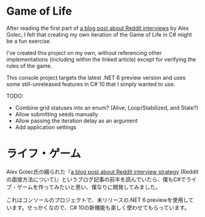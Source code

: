 # Game of Life

After reading the first part of [a blog post about Reddit interviews](https://alexgolec.dev/reddit-interview-problems-the-game-of-life/) by Alex Golec, I felt that creating my own iteration of the Game of Life in C# might be a fun exercise.

I've created this project on my own, without referencing other implementations (including within the linked article) except for verifying the rules of the game.

This console project targets the latest .NET 6 preview version and uses some still-unreleased features in C# 10 that I simply wanted to use.

TODO:
- Combine grid statuses into an enum? (Alive, Loop/Stabilized, and Stale?)
- Allow submitting seeds manually
- Allow passing the iteration delay as an argument
- Add application settings

# ライフ・ゲーム

Alex Golec氏の綴られた『[a blog post about Reddit interview strategy](https://alexgolec.dev/reddit-interview-problems-the-game-of-life/) (Redditの面接方法について)』というブログ記事の前半を読んでいたら、僕もC#でライブ・ゲームを作ってみたいと思い、僕なりに開発してみました。

これはコンソールのプロジェクトで、未リリースの.NET 6 previewを使用しています。せっかくなので、C# 10の新機能も楽しく使わせてもらっています。